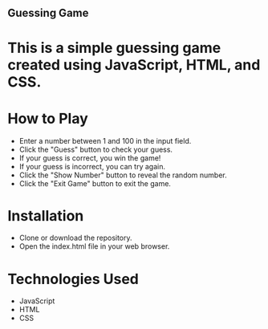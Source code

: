 ## Guessing Game
# This is a simple guessing game created using JavaScript, HTML, and CSS.

# How to Play
- Enter a number between 1 and 100 in the input field.
- Click the "Guess" button to check your guess.
- If your guess is correct, you win the game!
- If your guess is incorrect, you can try again.
- Click the "Show Number" button to reveal the random number.
- Click the "Exit Game" button to exit the game.

# Installation
- Clone or download the repository.
- Open the index.html file in your web browser.

# Technologies Used
- JavaScript
- HTML
- CSS
